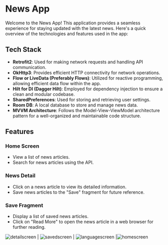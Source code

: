# News App

Welcome to the News App! This application provides a seamless experience for staying updated with the latest news. Here's a quick overview of the technologies and features used in the app:

## Tech Stack

- **Retrofit2**: Used for making network requests and handling API communication.
- **OkHttp3**: Provides efficient HTTP connectivity for network operations.
- **Flow or LiveData (Preferably Flows)**: Utilized for reactive programming, allowing efficient data flow within the app.
- **Hilt for DI (Dagger Hilt)**: Employed for dependency injection to ensure a clean and modular codebase.
- **SharedPreferences**: Used for storing and retrieving user settings.
- **Room DB**: A local database to store and manage news data.
- **MVVM Architecture**: Follows the Model-View-ViewModel architecture pattern for a well-organized and maintainable code structure.

## Features

### Home Screen

- View a list of news articles.
- Search for news articles using the API.

### News Detail

- Click on a news article to view its detailed information.
- Save news articles to the "Save" fragment for future reference.

### Save Fragment

- Display a list of saved news articles.
- Click on "Read More" to open the news article in a web browser for further reading.


![detailscreen](https://github.com/aytachuseynli/News_Explorer/assets/64212177/7ce59f27-81b6-4fbd-886a-6bb1fb20c9b1) | ![savedscreen](https://github.com/aytachuseynli/News_Explorer/assets/64212177/9607e485-a35e-4d1c-a531-9a33b553c269) | ![languagescreen](https://github.com/aytachuseynli/News_Explorer/assets/64212177/7661984e-7735-4f62-92cb-162294f45506) |![homescreen](https://github.com/aytachuseynli/News_Explorer/assets/64212177/d0b0fc31-dbef-46bd-ae6a-7b1f77876af2)
